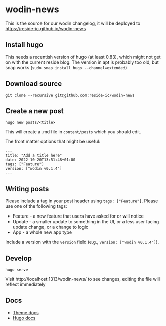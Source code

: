 # wodin-news

This is the source for our wodin changelog, it will be deployed to https://reside-ic.github.io/wodin-news

## Install hugo

This needs a recentish version of hugo (at least 0.83), which might not get on with the current reside blog. The version in apt is probably too old, but snap works (`sudo snap install hugo --channel=extended`)

## Download source

```
git clone --recursive git@github.com:reside-ic/wodin-news
```

## Create a new post

```
hugo new posts/<title>
```

This will create a .md file in `content/posts` which you should edit.

The front matter options that might be useful:

```
---
title: "Add a title here"
date: 2022-10-20T13:51:48+01:00
tags: ["Feature"]
version: ["wodin v0.1.4"]
---
```

## Writing posts

Please include a tag in your post header using `tags: ["Feature"]`. Please use one of the following tags:
* Feature - a new feature that users have asked for or will notice
* Update - a smaller update to something in the UI, or a less user facing update change, or a change to logic
* App - a whole new app type

Include a version with the `version` field (e.g., `version: ["wodin v0.1.4"]`).

## Develop

```
hugo serve
```

Visit http://localhost:1313/wodin-news/ to see changes, editing the file will reflect immediately

## Docs

* [Theme docs](https://github.com/adityatelange/hugo-PaperMod)
* [Hugo docs](https://gohugo.io/documentation/)
